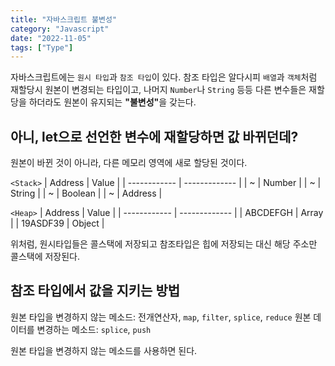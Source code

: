 ```yaml
---
title: "자바스크립트 불변성"
category: "Javascript"
date: "2022-11-05"
tags: ["Type"]
---
```


자바스크립트에는 `원시 타입`과 `참조 타입`이 있다.
참조 타입은 알다시피 `배열`과 `객체`처럼 재할당시 원본이 변경되는 타입이고,
나머지 `Number`나 `String` 등등 다른 변수들은 재할당을 하더라도
원본이 유지되는 <strong>"불변성"</strong>을 갖는다.

## 아니, let으로 선언한 변수에 재할당하면 값 바뀌던데?

원본이 바뀐 것이 아니라, 다른 메모리 영역에 새로 할당된 것이다.

`<Stack>`
| Address | Value |
| ------------ | ------------- |
| ~ | Number |
| ~ | String |
| ~ | Boolean |
| ~ | Address |

`<Heap>`
| Address | Value |
| ------------ | ------------- |
| ABCDEFGH | Array |
| 19ASDF39 | Object |

위처럼, 원시타입들은 콜스택에 저장되고 참조타입은 힙에 저장되는 대신 해당 주소만 콜스택에 저장된다.

## 참조 타입에서 값을 지키는 방법

원본 타입을 변경하지 않는 메소드: 전개연산자, `map`, `filter`, `splice`, `reduce`
원본 데이터를 변경하는 메소드: `splice`, `push`

원본 타입을 변경하지 않는 메소드를 사용하면 된다.
